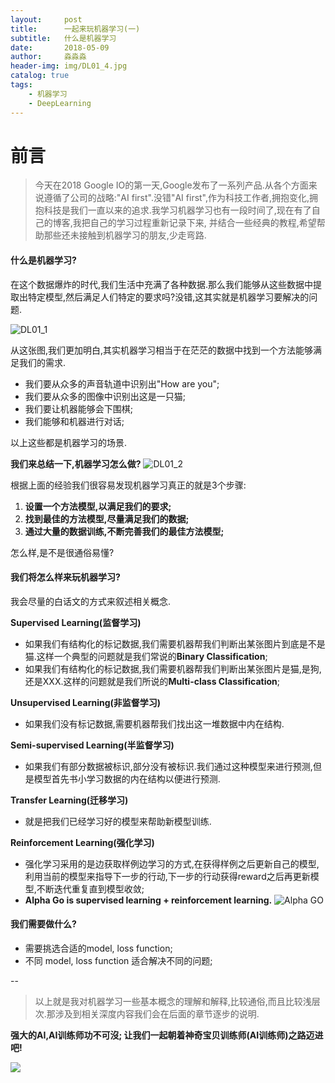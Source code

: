 ```yaml
---
layout:     post                   
title:      一起来玩机器学习(一)           
subtitle:   什么是机器学习
date:       2018-05-09              
author:     淼淼淼                   
header-img: img/DL01_4.jpg    
catalog: true                       
tags:                               
    - 机器学习
    - DeepLearning
---
```

# 前言
>今天在2018 Google IO的第一天,Google发布了一系列产品.从各个方面来说遵循了公司的战略:"AI first".没错"AI first",作为科技工作者,拥抱变化,拥抱科技是我们一直以来的追求.我学习机器学习也有一段时间了,现在有了自己的博客,我把自己的学习过程重新记录下来, 并结合一些经典的教程,希望帮助那些还未接触到机器学习的朋友,少走弯路.

#### 什么是机器学习?
在这个数据爆炸的时代,我们生活中充满了各种数据.那么我们能够从这些数据中提取出特定模型,然后满足人们特定的要求吗?没错,这其实就是机器学习要解决的问题.

![DL01_1](http://ww1.sinaimg.cn/large/635e5891gy1fr4x4coagfj21hc14844g.jpg)

从这张图,我们更加明白,其实机器学习相当于在茫茫的数据中找到一个方法能够满足我们的需求.

- 我们要从众多的声音轨道中识别出"How are you";
- 我们要从众多的图像中识别出这是一只猫;
- 我们要让机器能够会下围棋;
- 我们能够和机器进行对话;

以上这些都是机器学习的场景.

**我们来总结一下,机器学习怎么做?**
![DL01_2](http://ww1.sinaimg.cn/large/635e5891gy1fr4xflqxaij21ha140ai7.jpg)

根据上面的经验我们很容易发现机器学习真正的就是3个步骤:

1. **设置一个方法模型,以满足我们的要求;**
2. **找到最佳的方法模型,尽量满足我们的数据;**
3. **通过大量的数据训练,不断完善我们的最佳方法模型;**

怎么样,是不是很通俗易懂?

#### 我们将怎么样来玩机器学习?
我会尽量的白话文的方式来叙述相关概念.

**Supervised Learning(监督学习)**

- 如果我们有结构化的标记数据,我们需要机器帮我们判断出某张图片到底是不是猫.这样一个典型的问题就是我们常说的**Binary Classification**;
- 如果我们有结构化的标记数据,我们需要机器帮我们判断出某张图片是猫,是狗,还是XXX.这样的问题就是我们所说的**Multi-class Classification**;

**Unsupervised Learning(非监督学习)**

- 如果我们没有标记数据,需要机器帮我们找出这一堆数据中内在结构.

**Semi-supervised Learning(半监督学习)**

- 如果我们有部分数据被标识,部分没有被标识.我们通过这种模型来进行预测,但是模型首先书小学习数据的内在结构以便进行预测.

**Transfer Learning(迁移学习)**

- 就是把我们已经学习好的模型来帮助新模型训练.

**Reinforcement Learning(强化学习)**

- 强化学习采用的是边获取样例边学习的方式,在获得样例之后更新自己的模型,利用当前的模型来指导下一步的行动,下一步的行动获得reward之后再更新模型,不断迭代重复直到模型收敛;
- **Alpha Go is supervised learning + reinforcement learning.**
![Alpha GO](http://ww1.sinaimg.cn/large/635e5891gy1fr53i3uytjj20c80cxwfy.jpg)

#### 我们需要做什么?
- 需要挑选合适的model, loss function;
- 不同 model, loss function 适合解决不同的问题;

--
>以上就是我对机器学习一些基本概念的理解和解释,比较通俗,而且比较浅层次.那涉及到相关深度内容我们会在后面的章节逐步的说明.

**强大的AI,AI训练师功不可沒;
让我们一起朝着神奇宝贝训练师(AI训练师)之路迈进吧!**

![](http://ww1.sinaimg.cn/large/635e5891gy1fr53ikej4fj209s080dhc.jpg)


